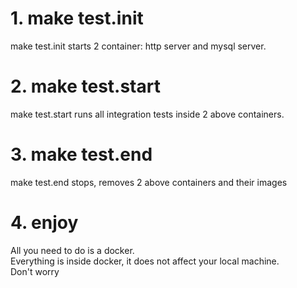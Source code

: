 # 1. make test.init
make test.init starts 2 container: http server and mysql server.
# 2. make test.start
make test.start runs all integration tests inside 2 above containers.
# 3. make test.end
make test.end stops, removes 2 above containers and their images
# 4. enjoy 
All you need to do is a docker.\
Everything is inside docker, it does not affect your local machine.\
Don't worry